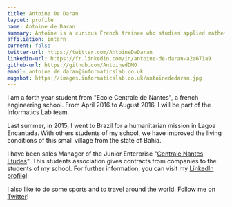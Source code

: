 ```yaml
---
title: Antoine De Daran
layout: profile
name: Antoine de Daran
summary: Antoine is a curious French trainee who studies applied mathematics.
affiliation: intern
current: false
twitter-url: https://twitter.com/AntoineDeDaran
linkedin-url: https://fr.linkedin.com/in/antoine-de-daran-a2a671a9
github-url: https://github.com/AntoinedDMO
email: antoine.de.daran@informaticslab.co.uk
mugshot: https://images.informaticslab.co.uk/antoinededaran.jpg
---
```


I am a forth year student from "Ecole Centrale de Nantes", a french engineering school. From April 2016 to August 2016, I will be part of the Informatics Lab team.

Last summer, in 2015, I went to Brazil for a humanitarian mission in Lagoa Encantada. With others students of my school, we have improved the living conditions of this small village from the state of Bahia.

I have been sales Manager of the Junior Enterprise "[Centrale Nantes Etudes](http://en.centralenantesetudes.fr)". This students association gives contracts from companies to the students of my school. For further information, you can visit my [LinkedIn profile](https://fr.linkedin.com/in/antoine-de-daran-a2a671a9)!

I also like to do some sports and to travel around the world. Follow me on [Twitter](https://twitter.com/AntoineDeDaran)!
